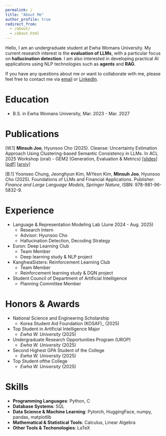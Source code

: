 ```yaml
---
permalink: /
title: "About Me"
author_profile: true
redirect_from: 
  - /about/
  - /about.html
---
```


Hello, I am an undergraduate student at Ewha Womans University. My current research interest is the **evaluation of LLMs**, with a particular focus on **hallucination detection**. I am also interested in developing practical AI applications using NLP technologies such as **agents** and **RAG**.

If you have any questions about me or want to collaborate with me, please feel free to contact me via [email](mailto:judyjoo21@ewha.ac.kr) or [LinkedIn](https://www.linkedin.com/in/minsuh-joo-b77a30377/). 



Education
======
* B.S. in Ewha Womans University, Mar. 2023 - Mar. 2027



Publications
======
[W.1] **Minsuh Joo**, Hyunsoo Cho (2025). Cleanse: Uncertainty Estimation Approach Using Clustering-based Semantic Consistency in LLMs. In ACL 2025 Workshop (oral) - GEM2 (Generation, Evaluation & Metrics) [[slides]](http://juminsuh.github.io/files/slide_Cleanse.pdf) [[pdf]](http://juminsuh.github.io/files/37_Cleanse_Uncertainty_Estimat.pdf) [[arxiv]](https://arxiv.org/abs/2507.14649)

[B.1] Yoonseo Chung, Jeonghyun Kim, MiYeon Kim, **Minsuh Joo**, Hyunsoo  Cho (2025). Foundations of LLMs and Financial Applications. Publisher: _Finance and Large Language Models, Springer Nature_, ISBN: 978-981-96-5832-9.



Experience
======
* Language & Representation Modeling Lab (June 2024 - Aug. 2025)
  * Research Intern
  * Advisor: Hyunsoo Cho
  * Hallucination Detection, Decoding Strategy
* Euron: Deep Learning Club
  * Team Member
  * Deep learning study & NLP project
* KanghwaSisters: Reinforcement Learning Club
  * Team Member
  * Reinforcement learning study & DQN project
* Student Council of Department of Artificial Intelligence
  * Planning Committee Member   



Honors & Awards
======
* National Science and Engineering Scholarship
  * Korea Student Aid Foundation (KOSAF)_ (2025)
* Top Student in Artificial Intelligence Major
  * _Ewha W. University_ (2025)
* Undergraduate Research Opportunities Program (UROP)
  * _Ewha W. University_ (2025)
* Second Highest GPA Student of the College
  * _Ewha W. University_ (2025)
* Top Student ofthe College
  * _Ewha W. University_ (2025)



Skills
======
* **Programming Languages**: Python, C
* **Database Systems**: SQL
* **Data Science & Machine Learning**: Pytorch, HuggingFace, numpy, pandas, matplotlib
* **Mathematical & Statistical Tools**: Calculus, Linear Algebra
* **Other Tools & Techonologies**: LaTeX
